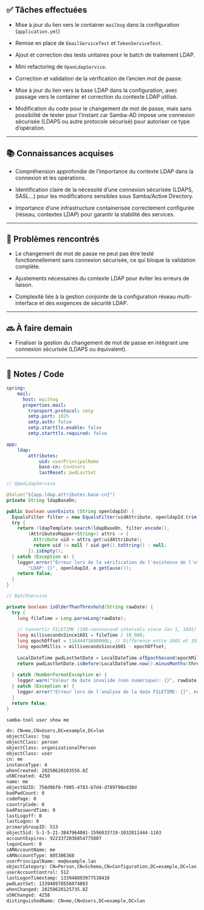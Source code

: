 ## ✅ Tâches effectuées

- Mise à jour du lien vers le container `mailhog` dans la configuration (`application.yml`)
	
- Remise en place de `EmailServiceTest` et `TokenServiceTest`.
    
- Ajout et correction des tests unitaires pour le batch de traitement LDAP.
    
- Mini refactoring de `OpenLdapService`.
    
- Correction et validation de la vérification de l’ancien mot de passe.
    
- Mise à jour du lien vers la base LDAP dans la configuration, avec passage vers le container et correction du contexte LDAP utilisé.
    
- Modification du code pour le changement de mot de passe, mais sans possibilité de tester pour l’instant car Samba-AD impose une connexion sécurisée (LDAPS ou autre protocole sécurisé) pour autoriser ce type d’opération.
    

---

## 📚 Connaissances acquises

- Compréhension approfondie de l’importance du contexte LDAP dans la connexion et les opérations.
    
- Identification claire de la nécessité d’une connexion sécurisée (LDAPS, SASL…) pour les modifications sensibles sous Samba/Active Directory.
    
- Importance d’une infrastructure containerisée correctement configurée (réseau, contextes LDAP) pour garantir la stabilité des services.
    

---

## 🐞 Problèmes rencontrés

- Le changement de mot de passe ne peut pas être testé fonctionnellement sans connexion sécurisée, ce qui bloque la validation complète.
    
- Ajustements nécessaires du contexte LDAP pour éviter les erreurs de liaison.
    
- Complexité liée à la gestion conjointe de la configuration réseau multi-interface et des exigences de sécurité LDAP.
    

---

## 🔜 À faire demain

- Finaliser la gestion du changement de mot de passe en intégrant une connexion sécurisée (LDAPS ou équivalent).
    

---

## 🧩 Notes / Code

```yml
spring:
	mail:  
	  host: mailhog  
	  properties.mail:  
	    transport.protocol: smtp  
	    smtp.port: 1025  
	    smtp.auth: false  
	    smtp.starttls.enable: false  
	    smtp.starttls.required: false

app:
	ldap:  
		attributes:  
			uid: userPrincipalName  
			base-cn: Cn=Users  
			lastReset: pwdLastSet
```

```java
// OpenLdapService

@Value("${app.ldap.attributes.base-cn}")  
private String ldapBaseDn;

public boolean userExists (String openldapId) {  
  EqualsFilter filter = new EqualsFilter(uidAttribute, openldapId.trim());  
  try {  
    return !ldapTemplate.search(ldapBaseDn, filter.encode(),  
        (AttributesMapper<String>) attrs -> {  
          Attribute uid = attrs.get(uidAttribute);  
          return uid != null ? uid.get().toString() : null;  
        }).isEmpty();  
  } catch (Exception e) {  
    logger.error("Erreur lors de la vérification de l'existence de l'utilisateur avec l'ID " +  
        "LDAP: {}", openldapId, e.getCause());  
    return false;  
  }  
}
```

```java
// BatchService

private boolean isOlderThanThreshold(String rawDate) {  
  try {  
    long fileTime = Long.parseLong(rawDate);  
  
    // Convertir FILETIME (100-nanosecond intervals since Jan 1, 1601) en Epoch millis  
    long millisecondsSince1601 = fileTime / 10_000;  
    long epochOffset = 11644473600000L; // Différence entre 1601 et 1970 en millisecondes  
    long epochMillis = millisecondsSince1601 - epochOffset;  
  
    LocalDateTime pwdLastSetDate = LocalDateTime.ofEpochSecond(epochMillis / 1000, 0, java.time.ZoneOffset.UTC);  
    return pwdLastSetDate.isBefore(LocalDateTime.now().minusMonths(threshOld));  
  
  } catch (NumberFormatException e) {  
    logger.warn("Valeur de date invalide (non numérique): {}", rawDate);  
  } catch (Exception e) {  
    logger.error("Erreur lors de l'analyse de la date FILETIME: {}", rawDate, e);  
  }  
  return false;  
}
```

```bash
samba-tool user show me
```
```txt
dn: CN=me,CN=Users,DC=example,DC=lan
objectClass: top
objectClass: person
objectClass: organizationalPerson
objectClass: user
cn: me
instanceType: 4
whenCreated: 20250620103556.0Z
uSNCreated: 4250
name: me
objectGUID: 758d96f6-f005-4783-b7d4-d789790ed38d
badPwdCount: 0
codePage: 0
countryCode: 0
badPasswordTime: 0
lastLogoff: 0
lastLogon: 0
primaryGroupID: 513
objectSid: S-1-5-21-3847964081-1596033719-1032811444-1103
accountExpires: 9223372036854775807
logonCount: 0
sAMAccountName: me
sAMAccountType: 805306368
userPrincipalName: me@example.lan
objectCategory: CN=Person,CN=Schema,CN=Configuration,DC=example,DC=lan
userAccountControl: 512
lastLogonTimestamp: 133948893977538410
pwdLastSet: 133948978556074083
whenChanged: 20250620125735.0Z
uSNChanged: 4258
distinguishedName: CN=me,CN=Users,DC=example,DC=lan
```
